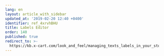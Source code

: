 ```yaml
---
lang: en
layout: article_with_sidebar
updated_at: '2019-02-20 12:40 +0400'
identifier: ref_4xrvhBHU
title: Labels Editor
order: 140
published: true
redirect_to: >-
  https://kb.x-cart.com/look_and_feel/managing_texts_labels_in_your_store.html#editing-text-labels-via-webmaster-mode
---
```

